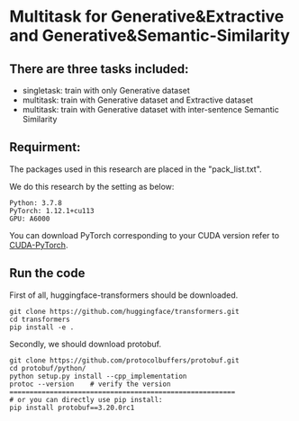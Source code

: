 # Multitask for Generative&amp;Extractive and Generative&amp;Semantic-Similarity

## There are three tasks included:
- singletask: train with only Generative dataset
- multitask: train with Generative dataset and Extractive dataset
- multitask: train with Generative dataset with inter-sentence Semantic Similarity

## Requirment:
The packages used in this research are placed in the "pack_list.txt".

We do this research by the setting as below:
```
Python: 3.7.8
PyTorch: 1.12.1+cu113 
GPU: A6000
```
You can download PyTorch corresponding to your CUDA version refer to [CUDA-PyTorch](https://pytorch.org/get-started/previous-versions/).
## Run the code
First of all, huggingface-transformers should be downloaded.
```
git clone https://github.com/huggingface/transformers.git
cd transformers
pip install -e .
```
Secondly, we should download protobuf.
```
git clone https://github.com/protocolbuffers/protobuf.git
cd protobuf/python/
python setup.py install --cpp_implementation
protoc --version    # verify the version
========================================================
# or you can directly use pip install:
pip install protobuf==3.20.0rc1
```
